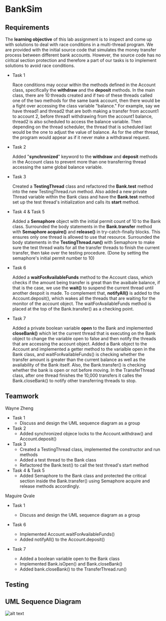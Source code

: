 # BankSim

## Requirements

The **learning objective** of this lab assignment is to inspect and come up with solutions to deal with race conditions in a multi-thread program. We are provided with the initial source code that simulates the money transfer process between different bank accounts. However, the source code has no ciritcal section protection and therefore a part of our tasks is to implement solutions to avoid race conditions.

* Task 1

  Race conditions may occur within the methods defined in the Account class, specifically the **withdraw** and the **deposit** methods. In the main class, there are 10 threads created and if two of these threads called one of the two methods for the same bank account, then there would be a fight over accessing the class variable "balance." For example, say we have thread1 and thread2 that are both making a transfer from account1 to account 2, before thread1 withdrawing from the account1 balance, thread2 is also scheduled to access the balance variable. Then depending on the thread scheduler, the thread that is scheduled last would be the one to adjust the value of balance. As for the other thread, the program would appear as if it never make a withdrawal request.

* Task 2

  Added "**synchronized**" keyword to the **withdraw** and **deposit** methods in the Account class to prevent more than one transferring thread accessing the same global balance variable.

* Task 3

  Created a **TestingThread** class and refactored the **Bank.test** method into the new TestingThread.run method. Also added a new private Thread variable within the Bank class and have the **Bank.test** method set up the test thread's initialization and calls its **start** method.

* Task 4 & Task 5

  Added a **Semaphore** object with the initial permit count of 10 to the Bank class. Surrounded the body statements in the **Bank.transfer** method with **Semaphore acquire()** and **release()** in try-catch-finally blocks. This ensures only one thread is allowed to use that resource. Surrounded the body statements in the **TestingThread.run()** with Semaphore to make sure the test thread waits for all the transfer threads to finish the current transfer, then take over the testing procedure. (Done by setting the semaphore's initial permit number to 10)

* Task 6

  Added a **waitForAvailableFunds** method to the Account class, which checks if the amount being transfer is great than the avaibale balance, if that is the case, we use the **wait()** to suspend the current thread until another despoit is made. To complement that, **notifyAll()** is added to the Account.deposit(), which wakes all the threads that are waiting for the monitor of the account object. The waitForAvailableFunds method is placed at the top of the Bank.transfer() as a checking point. 

* Task 7

  Added a private boolean variable **open** to the Bank and implemented **closeBank()** which let the current thread that is executing on the Bank object to change the variable open to false and then notify the threads that are accessing the account object. Added a Bank object to the Account and implemented a getter method to the varialble open in the Bank class, and waitForAvailableFunds() is checking whether the transfer amount is greater than the current balance as well as the availability of the Bank itself. Also, the Bank.transfer() is checking whether the bank is open or not before moving. In the TransferThread class, after one thread finishes the 10,000 transfers it calles the Bank.closeBank() to notify other transferring threads to stop.

## Teamwork

Wayne Zheng

* Task 1
  * Discuss and design the UML sequence diagram as a group
* Task 2
  * Added synchronized objece locks to the Account.withdraw() and Account.deposit()
* Task 3
  * Created a TestingThread class, implemented the constructor and run methods
  * Added a test thread to the Bank class
  * Refactored the Bank.test() to call the test thread's start method
* Task 4 & Task 5
  * Added Semaphore to the Bank class and protected the critical section inside the Bank.transfer() using Semaphore acquire and release methods accordingly. 

Maguire Qvale

* Task 1
  * Discuss and design the UML sequence diagram as a group

* Task 6
  * Implemented Account.waitForAvailableFunds()
  * Added notifyAll() to the Account.deposit()
* Task 7
  * Added a boolean variable open to the Bank class
  * Implemented Bank.isOpen() and Bank.closeBank()
  * Added bank.closeBank() to the TransferThread.run()

## Testing



## UML Sequence Diagram
![alt text](https://github.com/CIS-SoftwareDesign-S21/banksim-04-zheng-qvale-banksimlab/blob/master/BankSimSequece.png "HowRaceConditionCanOccur")






